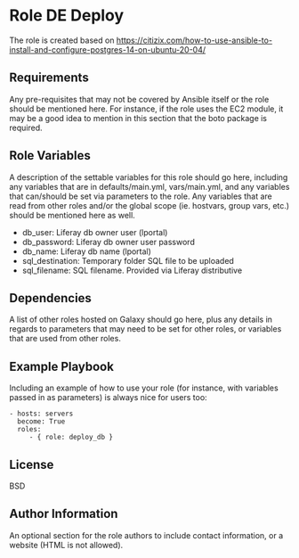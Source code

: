 Role DE Deploy
=========

The role is created based on 
https://citizix.com/how-to-use-ansible-to-install-and-configure-postgres-14-on-ubuntu-20-04/

Requirements
------------

Any pre-requisites that may not be covered by Ansible itself or the role should be mentioned here. For instance, if the role uses the EC2 module, it may be a good idea to mention in this section that the boto package is required.

Role Variables
--------------

A description of the settable variables for this role should go here, including any variables that are in defaults/main.yml, vars/main.yml, and any variables that can/should be set via parameters to the role. Any variables that are read from other roles and/or the global scope (ie. hostvars, group vars, etc.) should be mentioned here as well.
- db_user: Liferay db owner user (lportal)  
- db_password: Liferay db owner user password
- db_name: Liferay db name (lportal)
- sql_destination: Temporary folder SQL file to be uploaded
- sql_filename: SQL filename. Provided via Liferay distributive


Dependencies
------------

A list of other roles hosted on Galaxy should go here, plus any details in regards to parameters that may need to be set for other roles, or variables that are used from other roles.

Example Playbook
----------------

Including an example of how to use your role (for instance, with variables passed in as parameters) is always nice for users too:

    - hosts: servers
      become: True
      roles:
         - { role: deploy_db }

License
-------

BSD

Author Information
------------------

An optional section for the role authors to include contact information, or a website (HTML is not allowed).
